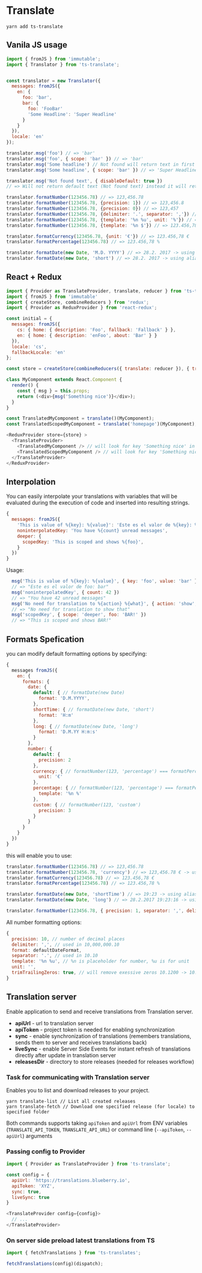 # Translate

```
yarn add ts-translate
```

## Vanila JS usage

```javascript
import { fromJS } from 'immutable';
import { Translator } from 'ts-translate';


const translator = new Translator({
  messages: fromJS({
    en: {
      foo: 'bar',
      bar: {
        foo: 'FooBar'
        'Some Headline': 'Super Headline'
      }
    }
  }),
  locale: 'en'
});

translator.msg('foo') // => 'bar'
translator.msg('foo', { scope: 'bar' }) // => 'bar'
translator.msg('Some headline') // Not found will return text in first argument => 'Some headline'
translator.msg('Some headline', { scope: 'bar' }) // => 'Super Headline'

translator.msg('Not found text', { disableDefault: true })
// => Will not return default text (Not found text) instead it will return 'null'

translator.formatNumber(123456.78) // => 123,456.78
translator.formatNumber(123456.78, {precision: 1}) // => 123,456.8
translator.formatNumber(123456.78, {precision: 0}) // => 123,457
translator.formatNumber(123456.78, {delimiter: '.', separator: ','}) // => 123.456,78
translator.formatNumber(123456.78, {template: '%n %u', unit: '%'}) // => 123.456,78 %
translator.formatNumber(123456.78, {template: '%n $'}) // => 123.456,78 $

translator.formatCurrency(123456.78, {unit: '€'}) // => 123.456,78 €
translator.formatPercentage(123456.78) // => 123.456,78 %

translator.formatDate(new Date, 'M.D. YYYY') // => 28.2. 2017 -> using moment.js syntax
translator.formatDate(new Date, 'short') // => 28.2. 2017 -> using aliases (look down to Formats specification)
```

## React + Redux

```javascript
import { Provider as TranslateProvider, translate, reducer } from 'ts-translate';
import { fromJS } from 'immutable'
import { createStore, combineReducers } from 'redux';
import { Provider as ReduxProvider } from 'react-redux';

const initial = {
  messages: fromJS({
    cs: { home: { description: 'Foo', fallback: 'Fallback' } },
    en: { home: { description: 'enFoo', about: 'Bar' } }
  }),
  locale: 'cs',
  fallbackLocale: 'en'
};

const store = createStore(combineReducers({ translate: reducer }), { translate: initial});

class MyComponent extends React.Component {
  render() {
    const { msg } = this.props;
    return (<div>{msg('Something nice')}</div>);
  }
}

const TranslatedMyComponent = translate()(MyComponent);
const TranslatedScopedMyComponent = translate('homepage')(MyComponent);

<ReduxProvider store={store} >
  <TranslateProvider>
    <TranslatedMyComponent /> // will look for key 'Something nice' in root of locale messages
    <TranslatedScopedMyComponent /> // will look for key 'Something nice' in homepage scope of locale messages
  </TranslateProvider>
</ReduxProvider>
```

## Interpolation

You can easily interpolate your translations with variables that will be evaluated during the execution of code and inserted into resulting strings.

```javascript
{
  messages: fromJS({
    'This is value of %{key}: %{value}': 'Este es el valor de %{key}: %{value}',
    noninterpolatedKey: 'You have %{count} unread messages',
    deeper: {
      scopedKey: 'This is scoped and shows %{foo}',
    }
  })
}
```

Usage:
```javascript
  msg('This is value of %{key}: %{value}', { key: 'foo', value: 'bar' })
  // => "Este es el valor de foo: bar"
  msg('noninterpolatedKey', { count: 42 })
  // => "You have 42 unread messages"
  msg('No need for translation to %{action} %{what}', { action: 'show', what: 'that' })
  // => "No need for translation to show that"
  msg('scopedKey', { scope: 'deeper', foo: 'BAR!' })
  // => "This is scoped and shows BAR!"
```


## Formats Spefication

you can modify default formatting options by specifying:
```javascript
{
  messages fromJS({
    en: {
      formats: {
        date: {
          default: { // formatDate(new Date)
            format: 'D.M.YYYY',
          },
          shortTime: { // formatDate(new Date, 'short')
            format: 'H:m'
          },
          long: { // formatDate(new Date, 'long')
            format: 'D.M.YY H:m:s'
          }
        },
        number: {
          default: {
            precision: 2
          },
          currency: { // formatNumber(123, 'percentage') === formatPercentage(123)
            unit: '€'
          },
          percentage: { // formatNumber(123, 'percentage') === formatPercentage(123)
            template: '%n %'
          },
          custom: { // formatNumber(123, 'custom')
            precision: 3
          }
        }
      }
    }
  })
}
```

this will enable you to use:
```javascript
translator.formatNumber(123456.78) // => 123,456.78
translator.formatNumber(123456.78, 'currency') // => 123,456.78 € -> using alias
translator.formatCurrency(123456.78) // => 123.456,78 €
translator.formatPercentage(123456.78) // => 123.456,78 %

translator.formatDate(new Date, 'shortTime') // => 19:23 -> using alias
translator.formatDate(new Date, 'long') // => 28.2.2017 19:23:16 -> using alias

translator.formatNumber(123456.78, { precision: 1, separator: ',', delimiter: '' }) // => 123456,7 € -> using custom options
```

All number formatting options:

```javascript
{
  precision: 10, // number of decimal places
  delimiter: ',', // used in 10,000,000.10
  format: defaultDateFormat,
  separator: '.', // used in 10.10
  template: '%n %u', // %n is placeholder for number, %u is for unit
  unit: '',
  trimTrailingZeros: true, // will remove exessive zeros 10.1200 -> 10.12
}
```

## Translation server

Enable application to send and receive translations from Translation server.

- __apiUrl__ - url to translation server
- __apiToken__ - project token is needed for enabling synchronization
- __sync__ - enable synchronization of translations (remembers translations, sends them to server and receives translations back)
- __liveSync__ - enable Server Side Events for instant refresh of translations directly after update in translation server
- __releasesDir__ - directory to store releases (needed for releases workflow)

### Task for communicating with Translation server

Enables you to list and download releases to your project.

```
yarn translate-list // List all created releases
yarn translate-fetch // Download one specified release (for locale) to specified folder
```

Both commands supports taking `apiToken` and `apiUrl` from ENV variables (`TRANSLATE_API_TOKEN`, `TRANSLATE_API_URL`) or command line (`--apiToken`, `--apiUrl`) arguments

### Passing config to Provider

```javascript
import { Provider as TranslateProvider } from 'ts-translate';

const config = {
  apiUrl: 'https://translations.blueberry.io',
  apiToken: 'XYZ',
  sync: true,
  liveSync: true
}

<TranslateProvider config={config}>
  // ...
</TranslateProvider>
```

### On server side preload latest translations from TS

```javascript
import { fetchTranslations } from 'ts-translates';

fetchTranslations(config)(dispatch);
```
